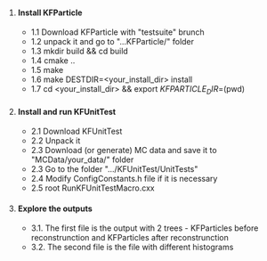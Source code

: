 1. #### Install KFParticle
     - 1.1 Download KFParticle with  "testsuite" brunch
     - 1.2 unpack it and go to "...KFParticle/" folder
     - 1.3 mkdir build && cd build
     - 1.4 cmake ..
     - 1.5 make
     - 1.6 make DESTDIR=<your_install_dir> install
     - 1.7 cd <your_install_dir> && export $KFPARTICLE_DIR=$(pwd)

2. #### Install and run KFUnitTest
     - 2.1 Download KFUnitTest
     - 2.2 Unpack it
     - 2.3 Download (or generate) MC data and save it to "MCData/your_data/" folder
     - 2.3 Go to the folder ".../KFUnitTest/UnitTests"
     - 2.4 Modify ConfigConstants.h file if it is necessary
     - 2.5 root RunKFUnitTestMacro.cxx

3. #### Explore the outputs
     - 3.1. The first file is the output with 2 trees - KFParticles before reconstrunction and KFParticles after reconstrunction
     - 3.2. The second file is the file with different histograms
